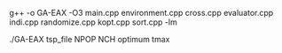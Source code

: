 g++ -o GA-EAX -O3 main.cpp environment.cpp cross.cpp evaluator.cpp indi.cpp randomize.cpp kopt.cpp sort.cpp -lm

./GA-EAX tsp_file NPOP NCH optimum tmax